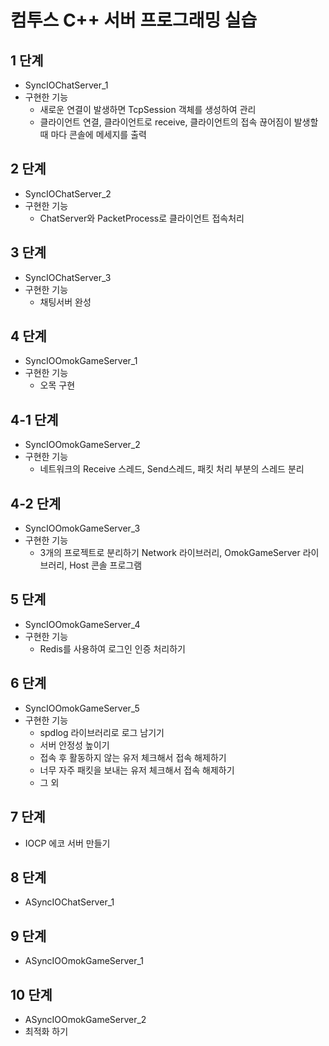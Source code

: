 # 컴투스 C++ 서버 프로그래밍 실습
  
## 1 단계
- SyncIOChatServer_1
- 구현한 기능
    - 새로운 연결이 발생하면 TcpSession 객체를 생성하여 관리
    - 클라이언트 연결, 클라이언트로  receive,  클라이언트의 접속 끊어짐이 발생할 때 마다 콘솔에 메세지를 출력
      
      
## 2 단계
- SyncIOChatServer_2
- 구현한 기능
    - ChatServer와 PacketProcess로 클라이언트 접속처리
  
  
## 3 단계
- SyncIOChatServer_3
- 구현한 기능
    - 채팅서버 완성
  
  
## 4 단계
- SyncIOOmokGameServer_1
- 구현한 기능
    - 오목 구현
  
## 4-1 단계
- SyncIOOmokGameServer_2
- 구현한 기능
    - 네트워크의 Receive 스레드, Send스레드, 패킷 처리 부분의 스레드 분리
  

## 4-2 단계
- SyncIOOmokGameServer_3
- 구현한 기능
    - 3개의 프로젝트로 분리하기 Network 라이브러리, OmokGameServer 라이브러리, Host 콘솔 프로그램
  
  
## 5 단계  
- SyncIOOmokGameServer_4
- 구현한 기능
    - Redis를 사용하여 로그인 인증 처리하기
  
  
## 6 단계
- SyncIOOmokGameServer_5
- 구현한 기능
    - spdlog 라이브러리로 로그 남기기
    - 서버 안정성 높이기
    - 접속 후 활동하지 않는 유저 체크해서 접속 해제하기
    - 너무 자주 패킷을 보내는 유저 체크해서 접속 해제하기
    - 그 외
  

## 7 단계  
- IOCP 에코 서버 만들기
  
  
## 8 단계
- ASyncIOChatServer_1
  
  
## 9 단계    
- ASyncIOOmokGameServer_1
  
  
## 10 단계    
- ASyncIOOmokGameServer_2
- 최적화 하기
